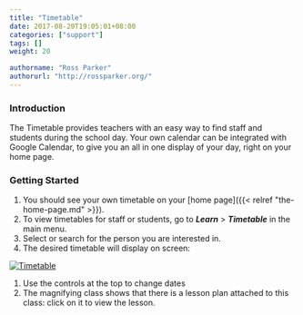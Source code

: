 ```yaml
---
title: "Timetable"
date: 2017-08-20T19:05:01+08:00
categories: ["support"]
tags: []
weight: 20

authorname: "Ross Parker"
authorurl: "http://rossparker.org/"
---
```


### Introduction

The Timetable provides teachers with an easy way to find staff and students during the school day. Your own calendar can be integrated with Google Calendar, to give you an all in one display of your day, right on your home page.

### Getting Started

1.  You should see your own timetable on your [home page]({{< relref "the-home-page.md" >}}).
2.  To view timetables for staff or students, go to ___Learn___ > ___Timetable___ in the main menu.
3.  Select or search for the person you are interested in.
4.  The desired timetable will display on screen:

[![Timetable](https://gibbonedu.org/wp-content/uploads/2015/08/Timetable-1024x813.png)](https://gibbonedu.org/wp-content/uploads/2015/08/Timetable.png)

1.  Use the controls at the top to change dates
2.  The magnifying class shows that there is a lesson plan attached to this class: click on it to view the lesson.
